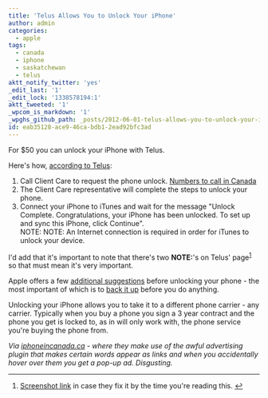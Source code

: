 ```yaml
---
title: 'Telus Allows You to Unlock Your iPhone'
author: admin
categories:
  - apple
tags:
  - canada
  - iphone
  - saskatchewan
  - telus
aktt_notify_twitter: 'yes'
_edit_last: '1'
_edit_lock: '1338578194:1'
aktt_tweeted: '1'
_wpcom_is_markdown: '1'
_wpghs_github_path: _posts/2012-06-01-telus-allows-you-to-unlock-your-iphone.md
id: eab35128-ace9-46ca-bdb1-2ead92bfc3ad
---
```

<p>For $50 you can unlock your iPhone with Telus.</p>
<p>Here's how, <a href="http://www.telusmobility.com/en/SK/Unlock-Device/unlocking_your_device.shtml">according to Telus</a>:</p>
<ol>
<li>Call Client Care to request the phone unlock. <a href="http://telus.com/call.html">Numbers to call in Canada</a></li>
<li>The Client Care representative will complete the steps to unlock your phone.</li>
<li>Connect your iPhone to iTunes and wait for the message "Unlock Complete. Congratulations, your iPhone has been unlocked. To set up and sync this iPhone, click Continue".<br />
NOTE: NOTE: An Internet connection is required in order for iTunes to unlock your device.</li>
</ol>
<p>I'd add that it's important to note that there's two <strong>NOTE:</strong>'s on Telus' page<sup id="fnref-20465:1"><a href="#fn-20465:1" rel="footnote">1</a></sup> so that must mean it's very important.</p>
<p>Apple offers a few <a href="http://support.apple.com/kb/HT5014?viewlocale=en_US&amp;locale=en_US">additional suggestions</a> before unlocking your phone - the most important of which is to <a href="http://support.apple.com/kb/HT1766">back it up</a> before you do anything.</p>
<p>Unlocking your iPhone allows you to take it to a different phone carrier - any carrier. Typically when you buy a phone you sign a 3 year contract and the phone you get is locked to, as in will only work with, the phone service you're buying the phone from.</p>
<p><em>Via <a href="http://www.iphoneincanada.ca/carriers/telus-carriers/how-to-unlock-your-iphone-with-telus/">iphoneincanada.ca</a> - where they make use of the awful advertising plugin that makes certain words appear as links and when you accidentally hover over them you get a pop-up ad. Disgusting.</em></p>
<div class="footnotes">
<hr />
<ol>
<li id="fn-20465:1">
<a href="http://l.ssktn.com/bFwb">Screenshot link</a> in case they fix it by the time you're reading this.&#160;<a href="#fnref-20465:1" rev="footnote">&#8617;</a>
</li>
</ol>
</div>
